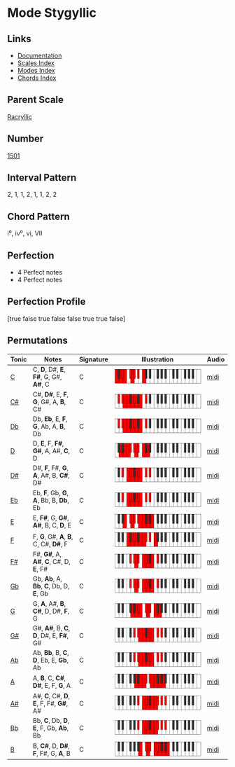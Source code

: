 # Mode Stygyllic

## Links

- [Documentation](README.md)
- [Scales Index](Scales.md)
- [Modes Index](Modes.md)
- [Chords Index](Chords.md)

## Parent Scale

[Racryllic](ScaleRacryllic.md)

## Number

[1501](https://ianring.com/musictheory/scales/1501)

## Interval Pattern

2, 1, 1, 2, 1, 1, 2, 2

## Chord Pattern

i⁰, iv⁰, vi, VII

## Perfection

- 4 Perfect notes
- 4 Perfect notes

## Perfection Profile

[true false true false false true true false]

## Permutations

| Tonic | Notes | Signature | Illustration | Audio |
|-------|-------|-----------|--------------|-------|
| [C](ModeCNaturalStygyllic.md) | C, **D**, D#, **E**, **F#**, G, G#, **A#**, C | C | ![CNaturalStygyllic](ModeCNaturalStygyllic.png) | [midi](https://github.com/edipermadi/music/blob/main/docs/ModeCNaturalStygyllic.mid?raw=true) |
| [C#](ModeCSharpStygyllic.md) | C#, **D#**, E, **F**, **G**, G#, A, **B**, C# | C | ![CSharpStygyllic](ModeCSharpStygyllic.png) | [midi](https://github.com/edipermadi/music/blob/main/docs/ModeCSharpStygyllic.mid?raw=true) |
| [Db](ModeDFlatStygyllic.md) | Db, **Eb**, E, **F**, **G**, Ab, A, **B**, Db | C | ![DFlatStygyllic](ModeDFlatStygyllic.png) | [midi](https://github.com/edipermadi/music/blob/main/docs/ModeDFlatStygyllic.mid?raw=true) |
| [D](ModeDNaturalStygyllic.md) | D, **E**, F, **F#**, **G#**, A, A#, **C**, D | C | ![DNaturalStygyllic](ModeDNaturalStygyllic.png) | [midi](https://github.com/edipermadi/music/blob/main/docs/ModeDNaturalStygyllic.mid?raw=true) |
| [D#](ModeDSharpStygyllic.md) | D#, **F**, F#, **G**, **A**, A#, B, **C#**, D# | C | ![DSharpStygyllic](ModeDSharpStygyllic.png) | [midi](https://github.com/edipermadi/music/blob/main/docs/ModeDSharpStygyllic.mid?raw=true) |
| [Eb](ModeEFlatStygyllic.md) | Eb, **F**, Gb, **G**, **A**, Bb, B, **Db**, Eb | C | ![EFlatStygyllic](ModeEFlatStygyllic.png) | [midi](https://github.com/edipermadi/music/blob/main/docs/ModeEFlatStygyllic.mid?raw=true) |
| [E](ModeENaturalStygyllic.md) | E, **F#**, G, **G#**, **A#**, B, C, **D**, E | C | ![ENaturalStygyllic](ModeENaturalStygyllic.png) | [midi](https://github.com/edipermadi/music/blob/main/docs/ModeENaturalStygyllic.mid?raw=true) |
| [F](ModeFNaturalStygyllic.md) | F, **G**, G#, **A**, **B**, C, C#, **D#**, F | C | ![FNaturalStygyllic](ModeFNaturalStygyllic.png) | [midi](https://github.com/edipermadi/music/blob/main/docs/ModeFNaturalStygyllic.mid?raw=true) |
| [F#](ModeFSharpStygyllic.md) | F#, **G#**, A, **A#**, **C**, C#, D, **E**, F# | C | ![FSharpStygyllic](ModeFSharpStygyllic.png) | [midi](https://github.com/edipermadi/music/blob/main/docs/ModeFSharpStygyllic.mid?raw=true) |
| [Gb](ModeGFlatStygyllic.md) | Gb, **Ab**, A, **Bb**, **C**, Db, D, **E**, Gb | C | ![GFlatStygyllic](ModeGFlatStygyllic.png) | [midi](https://github.com/edipermadi/music/blob/main/docs/ModeGFlatStygyllic.mid?raw=true) |
| [G](ModeGNaturalStygyllic.md) | G, **A**, A#, **B**, **C#**, D, D#, **F**, G | C | ![GNaturalStygyllic](ModeGNaturalStygyllic.png) | [midi](https://github.com/edipermadi/music/blob/main/docs/ModeGNaturalStygyllic.mid?raw=true) |
| [G#](ModeGSharpStygyllic.md) | G#, **A#**, B, **C**, **D**, D#, E, **F#**, G# | C | ![GSharpStygyllic](ModeGSharpStygyllic.png) | [midi](https://github.com/edipermadi/music/blob/main/docs/ModeGSharpStygyllic.mid?raw=true) |
| [Ab](ModeAFlatStygyllic.md) | Ab, **Bb**, B, **C**, **D**, Eb, E, **Gb**, Ab | C | ![AFlatStygyllic](ModeAFlatStygyllic.png) | [midi](https://github.com/edipermadi/music/blob/main/docs/ModeAFlatStygyllic.mid?raw=true) |
| [A](ModeANaturalStygyllic.md) | A, **B**, C, **C#**, **D#**, E, F, **G**, A | C | ![ANaturalStygyllic](ModeANaturalStygyllic.png) | [midi](https://github.com/edipermadi/music/blob/main/docs/ModeANaturalStygyllic.mid?raw=true) |
| [A#](ModeASharpStygyllic.md) | A#, **C**, C#, **D**, **E**, F, F#, **G#**, A# | C | ![ASharpStygyllic](ModeASharpStygyllic.png) | [midi](https://github.com/edipermadi/music/blob/main/docs/ModeASharpStygyllic.mid?raw=true) |
| [Bb](ModeBFlatStygyllic.md) | Bb, **C**, Db, **D**, **E**, F, Gb, **Ab**, Bb | C | ![BFlatStygyllic](ModeBFlatStygyllic.png) | [midi](https://github.com/edipermadi/music/blob/main/docs/ModeBFlatStygyllic.mid?raw=true) |
| [B](ModeBNaturalStygyllic.md) | B, **C#**, D, **D#**, **F**, F#, G, **A**, B | C | ![BNaturalStygyllic](ModeBNaturalStygyllic.png) | [midi](https://github.com/edipermadi/music/blob/main/docs/ModeBNaturalStygyllic.mid?raw=true) |
